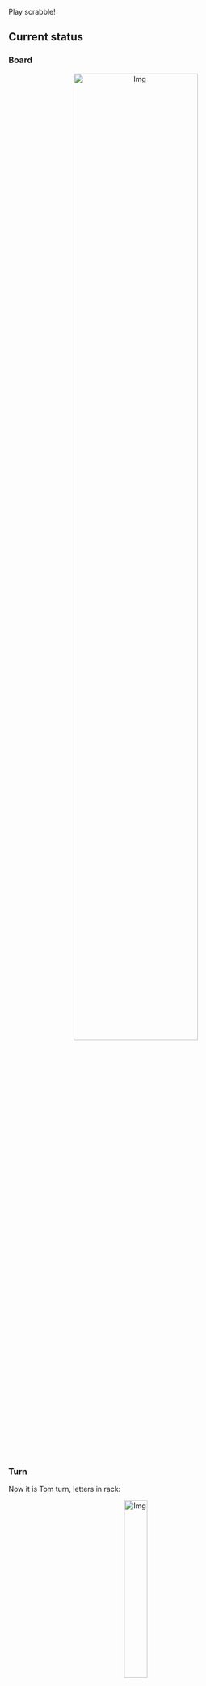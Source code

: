 
Play scrabble!
## Current status
### Board
<p align="center">
<img src="https://raw.githubusercontent.com/radosz99/radosz99/main/board.png" width=70% alt="Img"/>
    </p>
    
### Turn
Now it is Tom turn, letters in rack:
<p align="center">
<img src="https://raw.githubusercontent.com/radosz99/radosz99/main/rack.png" width=30% alt="Img"/>
</p>

### Game score
| Id | Player name | Points |
  | - | - | - |  
|0 | Tom | 20
|1 | Jerry | 28
## Make the move
Make the move and insert the letters by creating an [issue](https://github.com/radosz99/radosz99/issues/new?title=scrabble%7Cmove%7C7%3AA%3ARIDE&body=Just+push+%27Submit+new+issue%27+or+update+with+your+move.) according to the rules or...

## Possibly best moves  
Are you sure? :smiling_imp: :smiling_imp: :smiling_imp:
<details>
  <summary>Spoiler warning!</summary>
  
  | Id | Move | Issue link | Points |
  | - | - | - | - |  
|1| 9:D:tux | [scrabble&#124;move&#124;9:D:tux](https://github.com/radosz99/radosz99/issues/new?title=scrabble%7Cmove%7C9%3AD%3Atux&body=Just+push+%27Submit+new+issue%27+or+update+with+your+move.) | 26 
|2| G:6:fax | [scrabble&#124;move&#124;G:6:fax](https://github.com/radosz99/radosz99/issues/new?title=scrabble%7Cmove%7CG%3A6%3Afax&body=Just+push+%27Submit+new+issue%27+or+update+with+your+move.) | 25 
|3| G:6:tax | [scrabble&#124;move&#124;G:6:tax](https://github.com/radosz99/radosz99/issues/new?title=scrabble%7Cmove%7CG%3A6%3Atax&body=Just+push+%27Submit+new+issue%27+or+update+with+your+move.) | 19 
|4| G:7:axe | [scrabble&#124;move&#124;G:7:axe](https://github.com/radosz99/radosz99/issues/new?title=scrabble%7Cmove%7CG%3A7%3Aaxe&body=Just+push+%27Submit+new+issue%27+or+update+with+your+move.) | 18 
|5| G:7:ax | [scrabble&#124;move&#124;G:7:ax](https://github.com/radosz99/radosz99/issues/new?title=scrabble%7Cmove%7CG%3A7%3Aax&body=Just+push+%27Submit+new+issue%27+or+update+with+your+move.) | 17 
|6| 9:B:exeunt | [scrabble&#124;move&#124;9:B:exeunt](https://github.com/radosz99/radosz99/issues/new?title=scrabble%7Cmove%7C9%3AB%3Aexeunt&body=Just+push+%27Submit+new+issue%27+or+update+with+your+move.) | 17 
|7| 9:C:enuf | [scrabble&#124;move&#124;9:C:enuf](https://github.com/radosz99/radosz99/issues/new?title=scrabble%7Cmove%7C9%3AC%3Aenuf&body=Just+push+%27Submit+new+issue%27+or+update+with+your+move.) | 15 
|8| 9:D:tuft | [scrabble&#124;move&#124;9:D:tuft](https://github.com/radosz99/radosz99/issues/new?title=scrabble%7Cmove%7C9%3AD%3Atuft&body=Just+push+%27Submit+new+issue%27+or+update+with+your+move.) | 15 
|9| G:4:extant | [scrabble&#124;move&#124;G:4:extant](https://github.com/radosz99/radosz99/issues/new?title=scrabble%7Cmove%7CG%3A4%3Aextant&body=Just+push+%27Submit+new+issue%27+or+update+with+your+move.) | 15 
|10| H:7:extent | [scrabble&#124;move&#124;H:7:extent](https://github.com/radosz99/radosz99/issues/new?title=scrabble%7Cmove%7CH%3A7%3Aextent&body=Just+push+%27Submit+new+issue%27+or+update+with+your+move.) | 14 
</details>
    
## Latest moves

| Id | Type | Move / Letters to replace | Created words / New letters | Date | Points | Player | Who |
| - | - | - | - | - | - | - | - |
|1| INSERT | E:6:roque | ['ROQUE'] | 11/30/2022, 17:04:45 | 28 | Jerry | [radosz99](github.com/radosz99) |
|0| INSERT | 7:D:potae | ['POTAE'] | 11/30/2022, 17:03:17 | 20 | Tom | [radosz99](github.com/radosz99) |
